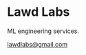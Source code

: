 # Lawd Labs

ML engineering services.

[lawdlabs@gmail.com](mailto:lawdlabs@gmail.com?subject=Work%20Enquiry)

